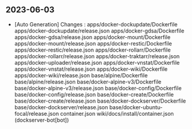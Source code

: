 
## 2023-06-03
 * [Auto Generation] Changes : apps/docker-dockupdate/Dockerfile apps/docker-dockupdate/release.json apps/docker-gdsa/Dockerfile apps/docker-gdsa/release.json apps/docker-mount/Dockerfile apps/docker-mount/release.json apps/docker-restic/Dockerfile apps/docker-restic/release.json apps/docker-rollarr/Dockerfile apps/docker-rollarr/release.json apps/docker-traktarr/release.json apps/docker-uploader/release.json apps/docker-vnstat/Dockerfile apps/docker-vnstat/release.json apps/docker-wiki/Dockerfile apps/docker-wiki/release.json base/alpine/Dockerfile base/alpine/release.json base/docker-alpine-v3/Dockerfile base/docker-alpine-v3/release.json base/docker-config/Dockerfile base/docker-config/release.json base/docker-create/Dockerfile base/docker-create/release.json base/docker-dockserver/Dockerfile base/docker-dockserver/release.json base/docker-ubuntu-focal/release.json container.json wiki/docs/install/container.json (dockserver-bot[bot])
